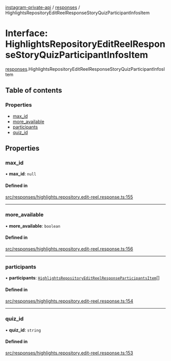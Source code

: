 [instagram-private-api](../../README.md) / [responses](../../modules/responses.md) / HighlightsRepositoryEditReelResponseStoryQuizParticipantInfosItem

# Interface: HighlightsRepositoryEditReelResponseStoryQuizParticipantInfosItem

[responses](../../modules/responses.md).HighlightsRepositoryEditReelResponseStoryQuizParticipantInfosItem

## Table of contents

### Properties

- [max\_id](HighlightsRepositoryEditReelResponseStoryQuizParticipantInfosItem.md#max_id)
- [more\_available](HighlightsRepositoryEditReelResponseStoryQuizParticipantInfosItem.md#more_available)
- [participants](HighlightsRepositoryEditReelResponseStoryQuizParticipantInfosItem.md#participants)
- [quiz\_id](HighlightsRepositoryEditReelResponseStoryQuizParticipantInfosItem.md#quiz_id)

## Properties

### max\_id

• **max\_id**: ``null``

#### Defined in

[src/responses/highlights.repository.edit-reel.response.ts:155](https://github.com/Nerixyz/instagram-private-api/blob/4971f34/src/responses/highlights.repository.edit-reel.response.ts#L155)

___

### more\_available

• **more\_available**: `boolean`

#### Defined in

[src/responses/highlights.repository.edit-reel.response.ts:156](https://github.com/Nerixyz/instagram-private-api/blob/4971f34/src/responses/highlights.repository.edit-reel.response.ts#L156)

___

### participants

• **participants**: [`HighlightsRepositoryEditReelResponseParticipantsItem`](HighlightsRepositoryEditReelResponseParticipantsItem.md)[]

#### Defined in

[src/responses/highlights.repository.edit-reel.response.ts:154](https://github.com/Nerixyz/instagram-private-api/blob/4971f34/src/responses/highlights.repository.edit-reel.response.ts#L154)

___

### quiz\_id

• **quiz\_id**: `string`

#### Defined in

[src/responses/highlights.repository.edit-reel.response.ts:153](https://github.com/Nerixyz/instagram-private-api/blob/4971f34/src/responses/highlights.repository.edit-reel.response.ts#L153)
